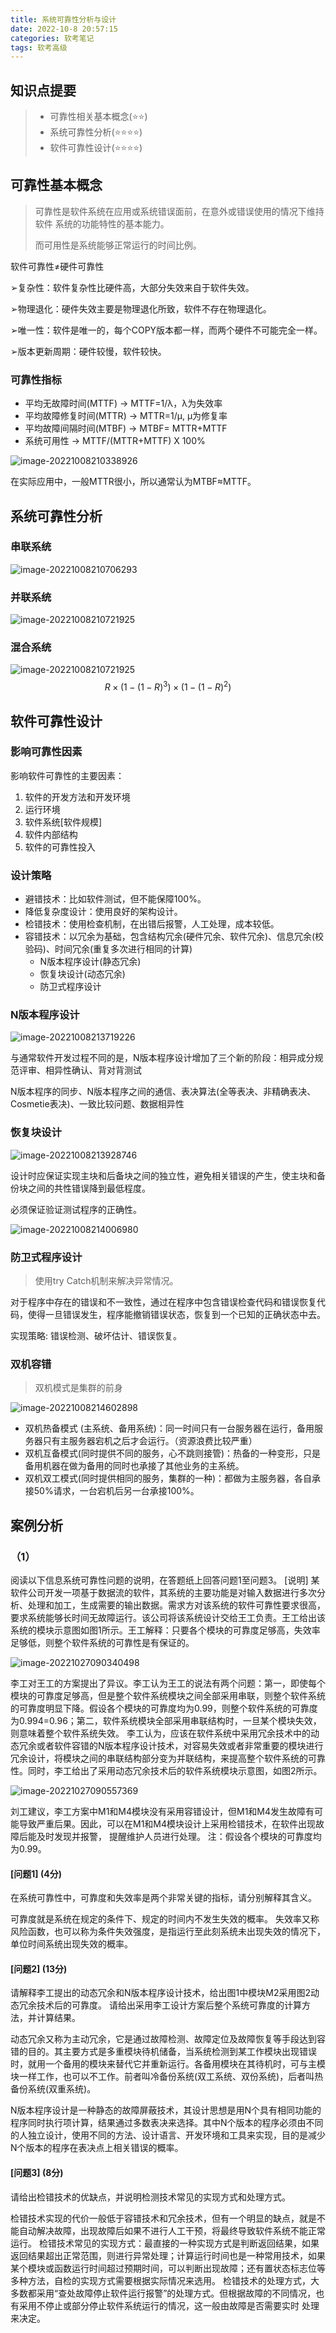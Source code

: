 ```yaml
---
title: 系统可靠性分析与设计
date: 2022-10-8 20:57:15
categories: 软考笔记
tags: 软考高级
---
```


## 知识点提要

> - 可靠性相关基本概念(⭐⭐)
> - 系统可靠性分析(⭐⭐⭐⭐)
> - 软件可靠性设计(⭐⭐⭐⭐)

## 可靠性基本概念

> 可靠性是软件系统在应用或系统错误面前，在意外或错误使用的情况下维持软件 系统的功能特性的基本能力。
>
> 而可用性是系统能够正常运行的时间比例。

软件可靠性≠硬件可靠性

➢复杂性：软件复杂性比硬件高，大部分失效来自于软件失效。

➢物理退化：硬件失效主要是物理退化所致，软件不存在物理退化。

➢唯一性：软件是唯一的，每个COPY版本都一样，而两个硬件不可能完全一样。

➢版本更新周期：硬件较慢，软件较快。

### 可靠性指标

- 平均无故障时间(MTTF) → MTTF=1/λ，λ为失效率
- 平均故障修复时间(MTTR) → MTTR=1/μ, μ为修复率
- 平均故障间隔时间(MTBF) → MTBF= MTTR+MTTF
- 系统可用性 → MTTF/(MTTR+MTTF) X 100%

![image-20221008210338926](https://geforce-tang.oss-cn-shanghai.aliyuncs.com/imgs/image-20221008210338926.png)

在实际应用中，一般MTTR很小，所以通常认为MTBF≈MTTF。

## 系统可靠性分析

### 串联系统

![image-20221008210706293](https://geforce-tang.oss-cn-shanghai.aliyuncs.com/imgs/image-20221008210706293.png)

### 并联系统

![image-20221008210721925](https://geforce-tang.oss-cn-shanghai.aliyuncs.com/imgs/image-20221008210721925.png)

### 混合系统

![image-20221008210721925](https://geforce-tang.oss-cn-shanghai.aliyuncs.com/imgs/image-20221008211110940.png)
$$
R\times(1-(1- R)^{3})\times(1-(1-R)^{2})
$$

## 软件可靠性设计

### 影响可靠性因素

影响软件可靠性的主要因素：

1. 软件的开发方法和开发环境
2. 运行环境
3. 软件系统[软件规模]
4. 软件内部结构
5. 软件的可靠性投入

### 设计策略

- 避错技术：比如软件测试，但不能保障100%。
- 降低复杂度设计：使用良好的架构设计。
- 检错技术：使用检查机制，在出错后报警，人工处理，成本较低。
- 容错技术：以冗余为基础，包含结构冗余(硬件冗余、软件冗余)、信息冗余(校验码)、时间冗余(重复多次进行相同的计算)
  - N版本程序设计(静态冗余)
  - 恢复块设计(动态冗余)
  - 防卫式程序设计

### N版本程序设计

![image-20221008213719226](https://geforce-tang.oss-cn-shanghai.aliyuncs.com/imgs/image-20221008213719226.png)

与通常软件开发过程不同的是，N版本程序设计增加了三个新的阶段：相异成分规范评审、相异性确认、背对背测试

N版本程序的同步、N版本程序之间的通信、表决算法(全等表决、非精确表决、Cosmetie表决)、一致比较问题、数据相异性

### 恢复块设计

![image-20221008213928746](https://geforce-tang.oss-cn-shanghai.aliyuncs.com/imgs/image-20221008213928746.png)


设计时应保证实现主块和后备块之间的独立性，避免相关错误的产生，使主块和备份块之间的共性错误降到最低程度。

必须保证验证测试程序的正确性。

![image-20221008214006980](https://geforce-tang.oss-cn-shanghai.aliyuncs.com/imgs/image-20221008214006980.png)

### 防卫式程序设计

> 使用try Catch机制来解决异常情况。

对于程序中存在的错误和不一致性，通过在程序中包含错误检查代码和错误恢复代码，使得一旦错误发生，程序能撤销错误状态，恢复到一个已知的正确状态中去。

实现策略: 错误检测、破坏估计、错误恢复。

### 双机容错

> 双机模式是集群的前身

![image-20221008214602898](https://geforce-tang.oss-cn-shanghai.aliyuncs.com/imgs/image-20221008214602898.png)

- 双机热备模式 (主系统、备用系统)：同一时间只有一台服务器在运行，备用服务器只有主服务器宕机之后才会运行。（资源浪费比较严重）
- 双机互备模式(同时提供不同的服务，心不跳则接管)：热备的一种变形，只是备用机器在做为备用的同时也承接了其他业务的主系统。
- 双机双工模式(同时提供相同的服务，集群的一种)：都做为主服务器，各自承接50%请求，一台宕机后另一台承接100%。



## 案例分析

### （1）

阅读以下信息系统可靠性问题的说明，在答题纸上回答问题1至问题3。
[说明]
某软件公司开发一项基于数据流的软件，其系统的主要功能是对输入数据进行多次分析、处理和加工，生成需要的输出数据。需求方对该系统的软件可靠性要求很高，要求系统能够长时间无故障运行。该公司将该系统设计交给王工负责。王工给出该系统的模块示意图如图1所示。王工解释：只要各个模块的可靠度足够高，失效率足够低，则整个软件系统的可靠性是有保证的。

![image-20221027090340498](https://geforce-tang.oss-cn-shanghai.aliyuncs.com/imgs/image-20221027090340498.png)

李工对王工的方案提出了异议。李工认为王工的说法有两个问题：第一，即使每个模块的可靠度足够高，但是整个软件系统模块之间全部采用串联，则整个软件系统的可靠度明显下降。假设各个模块的可靠度均为0.99，则整个软件系统的可靠度为0.994=0.96；第二，软件系统模块全部采用串联结构时，一旦某个模块失效，则意味着整个软件系统失效。
李工认为，应该在软件系统中采用冗余技术中的动态冗余或者软件容错的N版本程序设计技术，对容易失效或者非常重要的模块进行冗余设计，将模块之间的串联结构部分变为并联结构，来提高整个软件系统的可靠性。同时，李工给出了采用动态冗余技术后的软件系统模块示意图，如图2所示。

![image-20221027090557369](https://geforce-tang.oss-cn-shanghai.aliyuncs.com/imgs/image-20221027090557369.png)

刘工建议，李工方案中M1和M4模块没有采用容错设计，但M1和M4发生故障有可能导致严重后果。因此，可以在M1和M4模块设计上采用检错技术，在软件出现故障后能及时发现并报警，
提醒维护人员进行处理。
注：假设各个模块的可靠度均为0.99。

#### [问题1] (4分)

在系统可靠性中，可靠度和失效率是两个非常关键的指标，请分别解释其含义。

可靠度就是系统在规定的条件下、规定的时间内不发生失效的概率。
失效率又称风险函数，也可以称为条件失效强度，是指运行至此刻系统未出现失效的情况下，单位时间系统出现失效的概率。

#### [问题2] (13分)

请解释李工提出的动态冗余和N版本程序设计技术，给出图1中模块M2采用图2动态冗余技术后的可靠度。
请给出采用李工设计方案后整个系统可靠度的计算方法，并计算结果。

动态冗余又称为主动冗余，它是通过故障检测、故障定位及故障恢复等手段达到容错的目的。其主要方式是多重模块待机储备，当系统检测到某工作模块出现错误时，就用一个备用的模块来替代它并重新运行。各备用模块在其待机时，可与主模块一样工作，也可以不工作。前者叫冷备份系统(双工系统、双份系统)，后者叫热备份系统(双重系统)。

N版本程序设计是一种静态的故障屏蔽技术，其设计思想是用N个具有相同功能的程序同时执行项计算，结果通过多数表决来选择。其中N个版本的程序必须由不同的人独立设计，使用不同的方法、设计语言、开发环境和工具来实现，目的是减少N个版本的程序在表决点上相关错误的概率。

#### [问题3] (8分)

请给出检错技术的优缺点，并说明检测技术常见的实现方式和处理方式。

检错技术实现的代价一般低于容错技术和冗余技术，但有一个明显的缺点，就是不能自动解决故障，出现故障后如果不进行人工干预，将最终导致软件系统不能正常运行。
检错技术常见的实现方式：最直接的一种实现方式是判断返回结果，如果返回结果超出正常范围，则进行异常处理；计算运行时间也是一种常用技术，如果某个模块或函数运行时间超过预期时间，可以判断出现故障；还有置状态标志位等多种方法，自检的实现方式需要根据实际情况来选用。
检错技术的处理方式，大多数都采用“查处故障停止软件运行报警”的处理方式。但根据故障的不同情况，也有采用不停止或部分停止软件系统运行的情况，这一般由故障是否需要实时
处理来决定。

